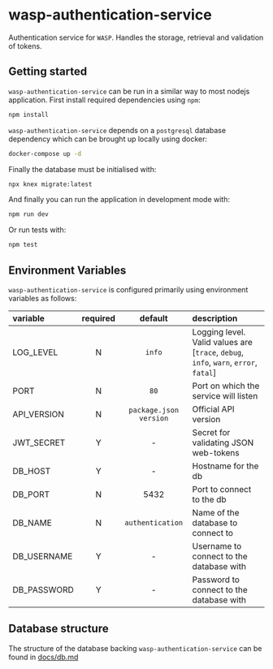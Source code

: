 # wasp-authentication-service

Authentication service for `WASP`. Handles the storage, retrieval and validation of tokens.

## Getting started

`wasp-authentication-service` can be run in a similar way to most nodejs application. First install required dependencies using `npm`:

```sh
npm install
```

`wasp-authentication-service` depends on a `postgresql` database dependency which can be brought up locally using docker:

```sh
docker-compose up -d
```

Finally the database must be initialised with:

```sh
npx knex migrate:latest
```

And finally you can run the application in development mode with:

```sh
npm run dev
```

Or run tests with:

```sh
npm test
```

## Environment Variables

`wasp-authentication-service` is configured primarily using environment variables as follows:

| variable                           | required |         default         | description                                                                          |
| :--------------------------------- | :------: | :---------------------: | :----------------------------------------------------------------------------------- |
| LOG_LEVEL                          |    N     |         `info`          | Logging level. Valid values are [`trace`, `debug`, `info`, `warn`, `error`, `fatal`] |
| PORT                               |    N     |          `80`           | Port on which the service will listen                                                |
| API_VERSION                        |    N     |  `package.json version` | Official API version                                                                 |
| JWT_SECRET                         |    Y     |            -            | Secret for validating JSON web-tokens                                                |
| DB_HOST                            |    Y     |            -            | Hostname for the db                                                                  |
| DB_PORT                            |    N     |          5432           | Port to connect to the db                                                            |
| DB_NAME                            |    N     |     `authentication`    | Name of the database to connect to                                                   |
| DB_USERNAME                        |    Y     |            -            | Username to connect to the database with                                             |
| DB_PASSWORD                        |    Y     |            -            | Password to connect to the database with                                             |

## Database structure

The structure of the database backing `wasp-authentication-service` can be found in [docs/db.md](./docs/db.md)
